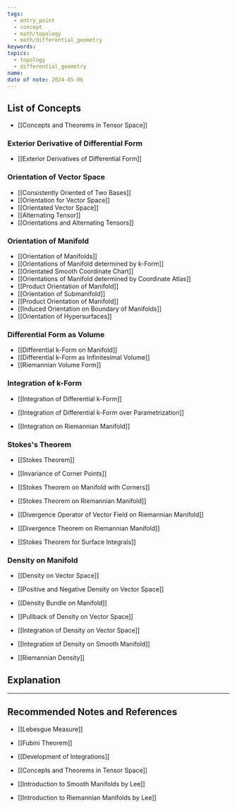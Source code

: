 ```yaml
---
tags:
  - entry_point
  - concept
  - math/topology
  - math/differential_geometry
keywords: 
topics:
  - topology
  - differential_geometry
name: 
date of note: 2024-05-06
---
```


##  List of Concepts

- [[Concepts and Theorems in Tensor Space]]

### Exterior Derivative of Differential Form

- [[Exterior Derivatives of Differential Form]]

### Orientation of Vector Space

- [[Consistently Oriented of Two Bases]]
- [[Orientation for Vector Space]]
- [[Orientated Vector Space]]
- [[Alternating Tensor]]
- [[Orientations and Alternating Tensors]]

### Orientation of Manifold

- [[Orientation of Manifolds]]
- [[Orientations of Manifold determined by k-Form]]
- [[Orientated Smooth Coordinate Chart]]
- [[Orientations of Manifold determined by Coordinate Atlas]]
- [[Product Orientation of Manifold]]
- [[Orientation of Submanifold]]
- [[Product Orientation of Manifold]]
- [[Induced Orientation on Boundary of Manifolds]]
- [[Orientation of Hypersurfaces]]

### Differential Form as Volume

- [[Differential k-Form on Manifold]]
- [[Differential k-Form as Infinitesimal Volume]]
- [[Riemannian Volume Form]]

### Integration of k-Form

- [[Integration of Differential k-Form]]
- [[Integration of Differential k-Form over Parametrization]]

- [[Integration on Riemannian Manifold]]

### Stokes's Theorem

- [[Stokes Theorem]]
- [[Invariance of Corner Points]]
- [[Stokes Theorem on Manifold with Corners]]


- [[Stokes Theorem on Riemannian Manifold]]
- [[Divergence Operator of Vector Field on Riemannian Manifold]]
- [[Divergence Theorem on Riemannian Manifold]]

- [[Stokes Theorem for Surface Integrals]]

### Density on Manifold

- [[Density on Vector Space]]
- [[Positive and Negative Density on Vector Space]]
- [[Density Bundle on Manifold]]
- [[Pullback of Density on Vector Space]]
- [[Integration of Density on Vector Space]]
- [[Integration of Density on Smooth Manifold]]

- [[Riemannian Density]]


## Explanation





-----------
##  Recommended Notes and References


- [[Lebesgue Measure]]
- [[Fubini Theorem]]

- [[Development of Integrations]]
- [[Concepts and Theorems in Tensor Space]]

- [[Introduction to Smooth Manifolds by Lee]]
- [[Introduction to Riemannian Manifolds by Lee]]


